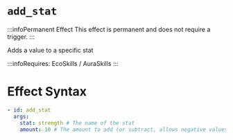 # `add_stat`
:::infoPermanent Effect
This effect is permanent and does not require a trigger.
:::

Adds a value to a specific stat

:::infoRequires:
EcoSkills / AuraSkills
:::

# Effect Syntax
```yaml
- id: add_stat
  args:
    stat: strength # The name of the stat
    amount: 10 # The amount to add (or subtract, allows negative values)
```
